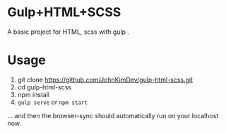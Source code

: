 # Gulp+HTML+SCSS
A basic project for HTML, scss with gulp . 

# Usage 

1. git clone https://github.com/JohnKimDev/gulp-html-scss.git
2. cd gulp-html-scss
3. npm install 
4. `gulp serve` or `npm start`  

... and then the browser-sync should automatically run on your localhost now.
